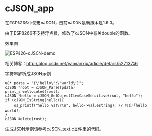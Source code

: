 # cJSON_app

在ESP8266中使用cJSON，目前cJSON最新版本是1.5.3。

由于ESP8266不支持浮点数，修改了cJSON中有关double的函数。

效果图

![ESP826-cJSON-demo](https://github.com/AngelLiang/ESP8266-Demos/blob/master/img/cJSON.jpg)

相关博客：http://blog.csdn.net/yannanxiu/article/details/52713746

字符串解析成JSON示例

```
u8* pdata = "{\"hello\":\"world\"}";
cJSON *root = cJSON_Parse(pdata);
print_preallocated(root);
cJSON *hello = cJSON_GetObjectItemCaseSensitive(root, "hello");
if (cJSON_IsString(hello)){
    os_printf("hello %s!\r\n", hello->valuestring); // 打印「hello world!」
}
cJSON_Delete(root);
```

生成JSON示例请参考cJSON_text.c文件里的代码。
